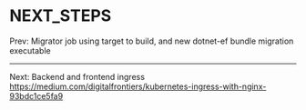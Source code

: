 # NEXT_STEPS

Prev: Migrator job using target to build, and new dotnet-ef bundle migration executable

---

Next: Backend and frontend ingress
https://medium.com/digitalfrontiers/kubernetes-ingress-with-nginx-93bdc1ce5fa9